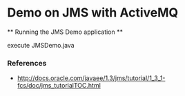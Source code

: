 # Demo on JMS with ActiveMQ

** Running the JMS Demo application **

execute JMSDemo.java

### References
* http://docs.oracle.com/javaee/1.3/jms/tutorial/1_3_1-fcs/doc/jms_tutorialTOC.html
